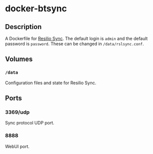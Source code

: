 # docker-btsync

## Description

A Dockerfile for [Resilio Sync](https://www.resilio.com/). The default login is `admin` and the default password is `password`. These can be changed in `/data/rslsync.conf`.

## Volumes

### `/data`

Configuration files and state for Resilio Sync.

## Ports

### 3369/udp

Sync protocol UDP port.

### 8888

WebUI port.

